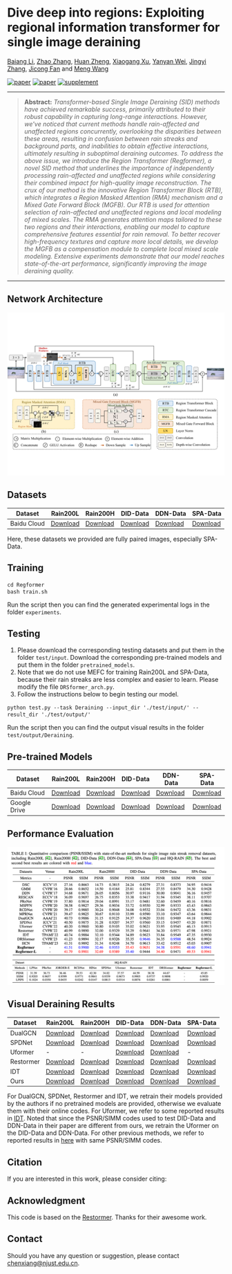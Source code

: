 # Dive deep into regions: Exploiting regional information transformer for single image deraining

[Baiang Li](https://ztmotalee.github.io), [Zhao Zhang](https://sites.google.com/site/cszzhang), [Huan Zheng](), [Xiaogang Xu](https://xiaogang00.github.io), [Yanyan Wei](http://faculty.hfut.edu.cn/weiyanyan/en/index.htm), [Jingyi Zhang](), [Jicong Fan]() and [Meng Wang]()

[![paper](https://img.shields.io/badge/arXiv-Paper-<COLOR>.svg)]()
[![paper](https://img.shields.io/badge/paper-camera%20ready-orange)]()
[![supplement](https://img.shields.io/badge/Supplementary-Material-red)]()

<hr />

> **Abstract:** *Transformer-based Single Image Deraining (SID) methods have achieved remarkable success, primarily attributed to their robust capability in capturing long-range interactions. However, we've noticed that current methods handle rain-affected and unaffected regions concurrently, overlooking the disparities between these areas, resulting in confusion between rain streaks and background parts, and inabilities to obtain effective interactions, ultimately resulting in suboptimal deraining outcomes. To address the above issue, we introduce the Region Transformer (Regformer), a novel SID method that underlines the importance of independently processing rain-affected and unaffected regions while considering their combined impact for high-quality image reconstruction. The crux of our method is the innovative Region Transformer Block (RTB), which integrates a Region Masked Attention (RMA) mechanism and a Mixed Gate Forward Block (MGFB). Our RTB is used for attention selection of rain-affected and unaffected regions and local modeling of mixed scales. The RMA generates attention maps tailored to these two regions and their interactions, enabling our model to capture comprehensive features essential for rain removal. To better recover high-frequency textures and capture more local details, we develop the MGFB as a compensation module to complete local mixed scale modeling. Extensive experiments demonstrate that our model reaches state-of-the-art performance, significantly improving the image deraining quality.*
<hr />

## Network Architecture

<img src = "figs/Regformer.pdf">

## Datasets
<table>
<thead>
  <tr>
    <th>Dataset</th>
    <th>Rain200L</th>
    <th>Rain200H</th>
    <th>DID-Data</th>
    <th>DDN-Data</th>
    <th>SPA-Data</th>
  </tr>
</thead>
<tbody>
  <tr>
    <td>Baidu Cloud</td>
    <td> <a href="">Download</a> </td>
    <td> <a href="">Download</a> </td>
    <td> <a href="">Download</a> </td>
    <td> <a href="">Download</a> </td>
    <td> <a href="">Download</a> </td>
  </tr>
</tbody>
</table>
Here, these datasets we provided are fully paired images, especially SPA-Data. 

## Training
```
cd Regformer
bash train.sh
```
Run the script then you can find the generated experimental logs in the folder `experiments`.

## Testing
1. Please download the corresponding testing datasets and put them in the folder `test/input`. Download the corresponding pre-trained models and put them in the folder `pretrained_models`.
2. Note that we do not use MEFC for training Rain200L and SPA-Data, because their rain streaks are less complex and easier to learn. Please modify the file `DRSformer_arch.py`.
3. Follow the instructions below to begin testing our model.
```
python test.py --task Deraining --input_dir './test/input/' --result_dir './test/output/'
```
Run the script then you can find the output visual results in the folder `test/output/Deraining`.

## Pre-trained Models
<table>
<thead>
  <tr>
    <th>Dataset</th>
    <th>Rain200L</th>
    <th>Rain200H</th>
    <th>DID-Data</th>
    <th>DDN-Data</th>
    <th>SPA-Data</th>
  </tr>
</thead>
<tbody>
  <tr>
    <td>Baidu Cloud</td>
    <td> <a href="">Download</a> </td>
    <td> <a href="">Download</a> </td>
    <td> <a href="">Download</a> </td>
    <td> <a href="">Download</a> </td>
    <td> <a href="">Download</a> </td>
  </tr>
</tbody>
<tbody>
  <tr>
    <td>Google Drive</td>
    <td> <a href="">Download</a> </td>
    <td> <a href="">Download</a> </td>
    <td> <a href="">Download</a> </td>
    <td> <a href="">Download</a> </td>
    <td> <a href="">Download</a> </td>
  </tr>
</tbody>
</table>

## Performance Evaluation
<img src = "figs/table.png">

## Visual Deraining Results
<table>
<thead>
  <tr>
    <th>Dataset</th>
    <th>Rain200L</th>
    <th>Rain200H</th>
    <th>DID-Data</th>
    <th>DDN-Data</th>
    <th>SPA-Data</th>
  </tr>
</thead>
<tbody>
  <tr>
    <td>DualGCN</td>
    <td> <a href="https://pan.baidu.com/s/1o9eLMv7Zfk_GC9F4eWC2kw?pwd=v8qy">Download</a> </td>
    <td> <a href="https://pan.baidu.com/s/1QiKh5fTV-QSdnwMsZdDe9Q?pwd=jnc9">Download</a> </td>
    <td> <a href="https://pan.baidu.com/s/1Wh7eJdOwXPABz5aOBPDHaA?pwd=3gdx">Download</a> </td>
    <td> <a href="https://pan.baidu.com/s/1ML1A1boxwX38TGccTzr6KA?pwd=1mdx">Download</a> </td>
    <td> <a href="https://pan.baidu.com/s/16RHVyrBoPnOhW1QuglRmlw?pwd=lkeb">Download</a> </td>
  </tr>
  <tr>
    <td>SPDNet</td>
    <td> <a href="https://pan.baidu.com/s/1u9F4IxA8GCxKGk6__W81Og?pwd=y39h">Download</a> </td>
    <td> <a href="https://pan.baidu.com/s/1wSTwW6ewBUgNLj7l7i6HzQ?pwd=mry2">Download</a> </td>
    <td> <a href="https://pan.baidu.com/s/1z3b60LHOyi8MLcn8fdNc8A?pwd=klci">Download</a> </td>
    <td> <a href="https://pan.baidu.com/s/130e74ISgZtlaw8w6ZzJgvQ?pwd=19bm">Download</a> </td>
    <td> <a href="https://pan.baidu.com/s/1J0ybwnuT__ZGQZNbMTfw8Q?pwd=dd98">Download</a> </td>
  </tr>
  <tr>
    <td>Uformer</td>
    <td> - </td>
    <td> - </td>
    <td> <a href="https://pan.baidu.com/s/1fWLjSCSaewz1QXdddkpkIw?pwd=4uur">Download</a> </td>
    <td> <a href="https://pan.baidu.com/s/1cWY7piDJRF05qKYPNXt_cA?pwd=39bj">Download</a> </td>
    <td> - </td>
  </tr>
  <tr>
    <td>Restormer</td>
    <td> <a href="https://pan.baidu.com/s/1jv6PUMO7h_Tc4ovrCLQsSw?pwd=6a2z">Download</a> </td>
    <td> <a href="https://pan.baidu.com/s/16R0YamX-mfn6j9sYP7QpvA?pwd=9m1r">Download</a> </td>
    <td> <a href="https://pan.baidu.com/s/1b8lrKE82wgM8RiYaMI6ZQA?pwd=1hql">Download</a> </td>
    <td> <a href="https://pan.baidu.com/s/1GGqsfUOdoxod9vAUxB54PA?pwd=crj4">Download</a> </td>
    <td> <a href="https://pan.baidu.com/s/1IG4T1Bz--FrDAuV6o-fykA?pwd=b40z">Download</a> </td>
  </tr>
  <tr>
    <td>IDT</td>
    <td> <a href="https://pan.baidu.com/s/1jhHCHT64aDknc4g0ELZJGA?pwd=v4yd">Download</a> </td>
    <td> <a href="https://pan.baidu.com/s/10TZzZH0HisPV0Mw-E4SlTQ?pwd=77i4">Download</a> </td>
    <td> <a href="https://pan.baidu.com/s/1svMZAUvs6P6RRNGyCTaeAA?pwd=8uxx">Download</a> </td>
    <td> <a href="https://pan.baidu.com/s/1FSf3-9HEIQ-lLGRWesyszQ?pwd=0ey6">Download</a> </td>
    <td> <a href="https://pan.baidu.com/s/16hfo5VeUhzu6NYdcgf7-bg?pwd=b862">Download</a> </td>
  </tr>
  <tr>
    <td>Ours</td>
    <td> <a href="https://pan.baidu.com/s/1-ElpyJigVnpt5xDFE6Pqqw?pwd=hyuv">Download</a> </td>
    <td> <a href="https://pan.baidu.com/s/13aJKxH7V_6CIAynbkHXIyQ?pwd=px2j">Download</a> </td>
    <td> <a href="https://pan.baidu.com/s/1Xl3q05rZYmNEtQp5eLTTKw?pwd=t879">Download</a> </td>
    <td> <a href="https://pan.baidu.com/s/1D36Z0cEVPPbm5NljV-8yoA?pwd=9vtz">Download</a> </td>
    <td> <a href="https://pan.baidu.com/s/1Rc36xXlfaIyx3s2gqUg_Bg?pwd=bl4n">Download</a> </td>
  </tr>
</tbody>
</table>

For DualGCN, SPDNet, Restormer and IDT, we retrain their models provided by the authors if no pretrained models are provided, otherwise we evaluate them with their online codes. For Uformer, we refer to some reported results in [IDT](https://github.com/jiexiaou/IDT). Noted that since the PSNR/SIMM codes used to test DID-Data and DDN-Data in their paper are different from ours, we retrain the Uformer on the DID-Data and DDN-Data. For other previous methods, we refer to reported results in [here](https://ieeexplore.ieee.org/document/10035447/) with same PSNR/SIMM codes.


## Citation
If you are interested in this work, please consider citing:


## Acknowledgment
This code is based on the [Restormer](https://github.com/swz30/Restormer). Thanks for their awesome work.

## Contact
Should you have any question or suggestion, please contact chenxiang@njust.edu.cn.
